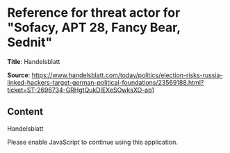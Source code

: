# Reference for threat actor for "Sofacy, APT 28, Fancy Bear, Sednit"

**Title**: Handelsblatt

**Source**: https://www.handelsblatt.com/today/politics/election-risks-russia-linked-hackers-target-german-political-foundations/23569188.html?ticket=ST-2696734-GRHgtQukDIEXeSOwksXO-ap1

## Content




Handelsblatt






















Please enable JavaScript to continue using this application.



